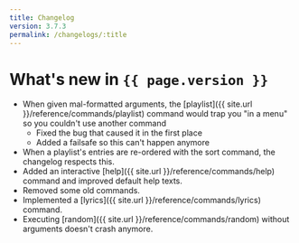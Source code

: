 ```yaml
---
title: Changelog
version: 3.7.3
permalink: /changelogs/:title
---
```


# What's new in `{{ page.version }}`
- When given mal-formatted arguments, the [playlist]({{ site.url }}/reference/commands/playlist) command would trap you "in a menu" so you couldn't use another command
  - Fixed the bug that caused it in the first place
  - Added a failsafe so this can't happen anymore
- When a playlist's entries are re-ordered with the sort command, the changelog respects this.
- Added an interactive [help]({{ site.url }}/reference/commands/help) command and improved default help texts.
- Removed some old commands.
- Implemented a [lyrics]({{ site.url }}/reference/commands/lyrics) command.
- Executing [random]({{ site.url }}/reference/commands/random) without arguments doesn't crash anymore.
